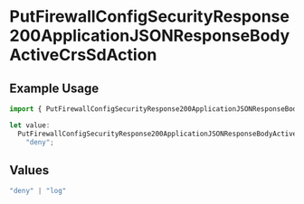# PutFirewallConfigSecurityResponse200ApplicationJSONResponseBodyActiveCrsSdAction

## Example Usage

```typescript
import { PutFirewallConfigSecurityResponse200ApplicationJSONResponseBodyActiveCrsSdAction } from "@vercel/sdk/models/operations/putfirewallconfig.js";

let value:
  PutFirewallConfigSecurityResponse200ApplicationJSONResponseBodyActiveCrsSdAction =
    "deny";
```

## Values

```typescript
"deny" | "log"
```